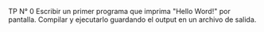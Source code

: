 TP N° 0
Escribir un primer programa que imprima "Hello Word!" por pantalla.
Compilar y ejecutarlo guardando el output en un archivo de salida.	
